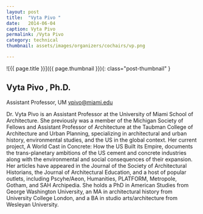 ```yaml
---
layout: post
title:  "Vyta Pivo "
date:   2014-06-04
caption: Vyta Pivo
permalink: /Vyta Pivo 
category: technical
thumbnail: assets/images/organizers/cochairs/vp.png

---
```

![{{ page.title }}]({{ page.thumbnail }}){: class="post-thumbnail" }

## Vyta Pivo , Ph.D.
Assistant Professor, UM
vpivo@miami.edu

Dr. Vyta Pivo is an Assistant Professor at the University of Miami School of Architecture. She previously was a member of the Michigan Society of Fellows and Assistant Professor of Architecture at the Taubman College of Architecture and Urban Planning, specializing in architectural and urban history, environmental studies, and the US in the global context. Her current project, A World Cast in Concrete: How the US Built its Empire, documents the trans-planetary ambitions of the US cement and concrete industries along with the environmental and social consequences of their expansion. Her articles have appeared in the Journal of the Society of Architectural Historians, the Journal of Architectural Education, and a host of popular outlets, including Pscyhe/Aeon, Humanities, PLATFORM, Metropole, Gotham, and SAH Archipedia. She holds a PhD in American Studies from George Washington University, an MA in architectural history from University College London, and a BA in studio arts/architecture from Wesleyan University.